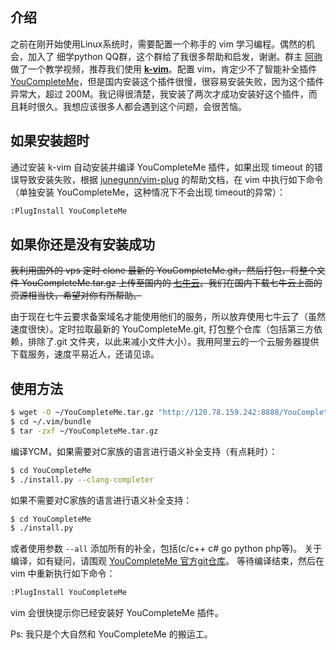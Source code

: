 ## 介绍
之前在刚开始使用Linux系统时，需要配置一个称手的 vim 学习编程。偶然的机会，加入了 细学python QQ群，这个群给了我很多帮助和启发，谢谢。群主 [阿驹](https://github.com/denglj) 做了一个教学视频，推荐我们使用 **[k-vim](https://github.com/wklken/k-vim)**。配置 vim，肯定少不了智能补全插件 [YouCompleteMe](https://github.com/Valloric/YouCompleteMe)，但是国内安装这个插件很慢，很容易安装失败，因为这个插件异常大，超过 200M。我记得很清楚，我安装了两次才成功安装好这个插件，而且耗时很久。我想应该很多人都会遇到这个问题，会很苦恼。

## 如果安装超时
通过安装 k-vim 自动安装并编译 YouCompleteMe 插件，如果出现 timeout 的错误导致安装失败，根据 [junegunn/vim-plug](https://github.com/junegunn/vim-plug/wiki/faq#youcompleteme-timeout)  的帮助文档，在 vim 中执行如下命令（单独安装 YouCompleteMe，这种情况下不会出现 timeout的异常）：
```bash
:PlugInstall YouCompleteMe
```

## 如果你还是没有安装成功
~~我利用国外的 vps 定时 clone 最新的 YouCompleteMe.git，然后打包，将整个文件 YouCompleteMe.tar.gz 上传至国内的 [七牛云](https://www.qiniu.com/)。我们在国内下载七牛云上面的资源相当快，希望对你有所帮助。~~

由于现在七牛云要求备案域名才能使用他们的服务，所以放弃使用七牛云了（虽然速度很快）。定时拉取最新的 YouCompleteMe.git, 打包整个仓库（包括第三方依赖，排除了.git 文件夹，以此来减小文件大小）。我用阿里云的一个云服务器提供下载服务，速度平易近人，还请见谅。

## **使用方法**
```bash
$ wget -O ~/YouCompleteMe.tar.gz "http://120.78.159.242:8888/YouCompleteMe.tar.gz"
$ cd ~/.vim/bundle
$ tar -zxf ~/YouCompleteMe.tar.gz
```

编译YCM，如果需要对C家族的语言进行语义补全支持（有点耗时）：
```bash
$ cd YouCompleteMe
$ ./install.py --clang-completer
```
如果不需要对C家族的语言进行语义补全支持：
```bash
$ cd YouCompleteMe
$ ./install.py
```
或者使用参数 `--all` 添加所有的补全，包括(c/c++ c# go python php等)。
关于编译，如有疑问，请围观 [YouCompleteMe 官方git仓库](https://github.com/Valloric/YouCompleteMe)。
等待编译结束，然后在 vim 中重新执行如下命令：
```bash
:PlugInstall YouCompleteMe
```
vim 会很快提示你已经安装好 YouCompleteMe 插件。

Ps: 我只是个大自然和 YouCompleteMe 的搬运工。
